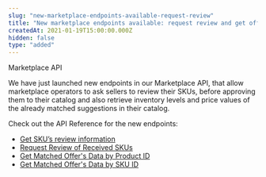```yaml
---
slug: "new-marketplace-endpoints-available-request-review"
title: "New marketplace endpoints available: request review and get offer's data"
createdAt: 2021-01-19T15:00:00.000Z
hidden: false
type: "added"
---
```


<div class="badge" id="suggestions-api">Marketplace API</div>

We have just launched new endpoints in our Marketplace API, that allow marketplace operators to ask sellers to review their SKUs, before approving them to their catalog and also retrieve inventory levels and price values of the already matched suggestions in their catalog.

Check out the API Reference for the new endpoints:

- [Get SKU’s review information](https://developers.vtex.com/vtex-developer-docs/reference/review-received-skus#get-sku-review-information)
- [Request Review of Received SKUs](https://developers.vtex.com/vtex-developer-docs/reference/review-received-skus#request-sku-review)
- [Get Matched Offer's Data by Product ID](https://developers.vtex.com/vtex-developer-docs/reference/matched-offers#marketplace-api-get-matched-offers-productid)
- [Get Matched Offer's Data by SKU ID](https://developers.vtex.com/vtex-developer-docs/reference/matched-offers#marketplace-api-get-matched-offers-skuid)